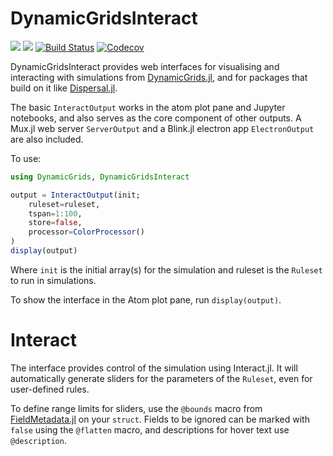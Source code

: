 # DynamicGridsInteract

[![](https://img.shields.io/badge/docs-stable-blue.svg)](https://cesaraustralia.github.io/DynamicGridsInteract.jl/stable)
[![](https://img.shields.io/badge/docs-dev-blue.svg)](https://cesaraustralia.github.io/DynamicGridsInteract.jl/dev)
[![Build Status](https://travis-ci.org/cesaraustralia/DynamicGridsInteract.jl.svg?branch=master)](https://travis-ci.org/cesaraustralia/DynamicGridsInteract.jl)
[![Codecov](https://codecov.io/gh/cesaraustralia/DynamicGridsInteract.jl/branch/master/graph/badge.svg)](https://codecov.io/gh/cesaraustralia/DynamicGridsInteract.jl)

DynamicGridsInteract provides web interfaces for visualising and interacting
with simulations from
[DynamicGrids.jl](https://cesaraustralia.github.io/DynamicGrids.jl), and for
packages that build on it like [Dispersal.jl](https://cesaraustralia.github.io/Dispersal.jl). 

The basic `InteractOutput` works in the atom plot pane and Jupyter notebooks,
and also serves as the core component of other outputs. A Mux.jl web server
`ServerOutput` and a Blink.jl electron app `ElectronOutput` are also
included.


To use:

```julia
using DynamicGrids, DynamicGridsInteract

output = InteractOutput(init; 
    ruleset=ruleset,
    tspan=1:100, 
    store=false, 
    processor=ColorProcessor()
)
display(output)
```

Where `init` is the initial array(s) for the simulation and ruleset is the
`Ruleset` to run in simulations. 

To show the interface in the Atom plot pane, run `display(output)`.

# Interact

The interface provides control of the simulation using Interact.jl. It
will automatically generate sliders for the parameters of the `Ruleset`, even
for user-defined rules. 

To define range limits for sliders, use the `@bounds` macro from
[FieldMetadata.jl](https://github.com/rafaqz/FieldMetadata.jl/) on your `struct`. Fields to be
ignored can be marked with `false` using the `@flatten` macro, and descriptions for
hover text use `@description`.
